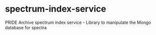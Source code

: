 # spectrum-index-service
PRIDE Archive spectrum index service - Library to manipulate the Mongo database for spectra
